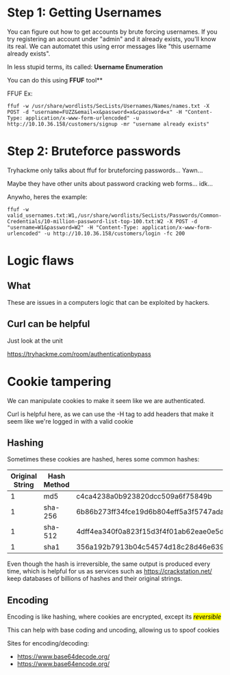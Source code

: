 # Step 1: Getting Usernames

You can figure out how to get accounts by brute forcing usernames. 
If you try registering an account under "admin" and it already exists, you'll know its real. We can automatet this using error messages like "this username already exists". 


In less stupid terms, its called: **Username Enumeration**


You can do this using **FFUF** tool**

FFUF Ex:


```
ffuf -w /usr/share/wordlists/SecLists/Usernames/Names/names.txt -X POST -d "username=FUZZ&email=x&password=x&cpassword=x" -H "Content-Type: application/x-www-form-urlencoded" -u http://10.10.36.158/customers/signup -mr "username already exists"
```

# Step 2: Bruteforce passwords

Tryhackme only talks about ffuf for bruteforcing passwords... Yawn...

Maybe they have other units about password cracking web forms... idk...

Anywho, heres the example:

```
ffuf -w valid_usernames.txt:W1,/usr/share/wordlists/SecLists/Passwords/Common-Credentials/10-million-password-list-top-100.txt:W2 -X POST -d "username=W1&password=W2" -H "Content-Type: application/x-www-form-urlencoded" -u http://10.10.36.158/customers/login -fc 200
```

# Logic flaws

## What

These are issues in a computers logic that can be exploited by hackers. 

## Curl can be helpful
Just look at the unit

https://tryhackme.com/room/authenticationbypass

# Cookie tampering

We can manipulate cookies to make it seem like we are authenticated. 

Curl is helpful here, as we can use the -H tag to add headers that make it seem like we're logged in with a valid cookie

## Hashing

Sometimes these cookies are hashed, heres some common hashes:

| Original String | Hash Method | Output |
| -------- | -------- | -------- |
| 1 | md5 | c4ca4238a0b923820dcc509a6f75849b |
| 1 | sha-256 | 6b86b273ff34fce19d6b804eff5a3f5747ada4eaa22f1d49c01e52ddb7875b4b |
| 1 | sha-512 | 4dff4ea340f0a823f15d3f4f01ab62eae0e5da579ccb851f8db9dfe84c58b2b37b89903a740e1ee172da793a6e79d560e5f7f9bd058a12a280433ed6fa46510a |
| 1 | sha1 | 356a192b7913b04c54574d18c28d46e6395428ab |

Even though the hash is irreversible, the same output is produced every time, which is helpful for us as services such as https://crackstation.net/ keep databases of billions of hashes and their original strings.


## Encoding

Encoding is like hashing, where cookies are encrypted, except its *<mark>reversible</mark>*

This can help with base coding and uncoding, allowing us to spoof cookies

Sites for encoding/decoding:

- https://www.base64decode.org/
- https://www.base64encode.org/